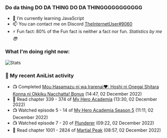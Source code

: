 ### Do da thing DO DA THING DO DA THINGGGGGGGGGGG

<!-- **TheInternetUser0/TheInternetUser0** is a ✨ _special_ ✨ repository because its `README.md` (this file) appears on your GitHub profile. -->


- 🌱 I’m currently learning JavaScript
- 📫 You can contact me on Discord [TheInternetUser#9060](https://discord.com/users/534117072796385300)
- ⚡ Fun fact: 80% of the Fun fact is neither a fact nor fun. _Statistics by me 😎_

### What I'm doing right now:
![Stats](https://discord.c99.nl/widget/theme-3/534117072796385300.png)

### 🌸 My recent AniList activity

<!-- ANILIST_ACTIVITY:start -->

-   📺 Completed [Mou Hasamazu ni wa Irarenai♥: Hoshi ni Onegai Shitara Konna ni Okkiku Nacchatta! Bonus](https://anilist.co/anime/108983) (14:47, 02 December 2022)
-   📖 Read chapter 339 - 374 of [My Hero Academia](https://anilist.co/manga/85486) (13:30, 02 December 2022)
-   📺 Watched episode 5 - 14 of [My Hero Academia Season 5](https://anilist.co/anime/117193) (11:11, 02 December 2022)
-   📺 Watched episode 7 - 20 of [Plunderer](https://anilist.co/anime/101168) (09:22, 02 December 2022)
-   📖 Read chapter 1001 - 2824 of [Martial Peak](https://anilist.co/manga/104494) (08:57, 02 December 2022)

<!-- ANILIST_ACTIVITY:end -->
